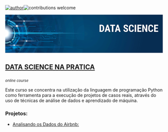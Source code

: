 [![author](https://img.shields.io/badge/author-titocampos-red.svg)](https://github.com/titocampos/data_science_na_pratica)![contributions welcome](https://img.shields.io/badge/contributions-welcome-brightgreen.svg?style=flat)

<p align="center">
  <img src="banner.png" >
</p>

## [DATA SCIENCE NA PRATICA](https://sigmoidal.ai/curso-online-data-science-na-pratica/)
<sub> *online course* </sub>

Este curso se concentra na utilização da linguagem de programação Python como ferramenta para a execução de projetos de casos reais, através do uso de técnicas de análise de dados e aprendizado de máquina.

### Projetos:

* [Analisando os Dados do Airbnb:](https://github.com/titocampos/data_science_na_pratica/blob/master/Analisando%20os%20Dados%20do%20Airbnb.ipynb)
